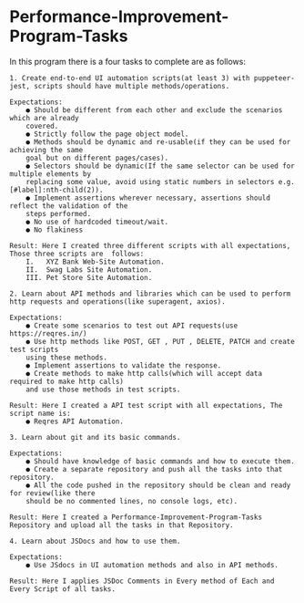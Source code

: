 # Performance-Improvement-Program-Tasks

In this program there is a four tasks to complete are as follows:
    
    1. Create end-to-end UI automation scripts(at least 3) with puppeteer-jest, scripts should have multiple methods/operations.

    Expectations:
        ● Should be different from each other and exclude the scenarios which are already
        covered.
        ● Strictly follow the page object model.
        ● Methods should be dynamic and re-usable(if they can be used for achieving the same
        goal but on different pages/cases).
        ● Selectors should be dynamic(If the same selector can be used for multiple elements by
        replacing some value, avoid using static numbers in selectors e.g. [#label]:nth-child(2)).
        ● Implement assertions wherever necessary, assertions should reflect the validation of the
        steps performed.
        ● No use of hardcoded timeout/wait.
        ● No flakiness

    Result: Here I created three different scripts with all expectations, Those three scripts are  follows:
        I.   XYZ Bank Web-Site Automation.
        II.  Swag Labs Site Automation.
        III. Pet Store Site Automation.

    2. Learn about API methods and libraries which can be used to perform http requests and operations(like superagent, axios).

    Expectations:
        ● Create some scenarios to test out API requests(use https://reqres.in/)
        ● Use http methods like POST, GET , PUT , DELETE, PATCH and create test scripts
        using these methods.
        ● Implement assertions to validate the response.
        ● Create methods to make http calls(which will accept data required to make http calls)
        and use those methods in test scripts.

    Result: Here I created a API test script with all expectations, The script name is:
        ● Reqres API Automation.

    3. Learn about git and its basic commands.

    Expectations:
        ● Should have knowledge of basic commands and how to execute them.
        ● Create a separate repository and push all the tasks into that repository.
        ● All the code pushed in the repository should be clean and ready for review(like there
        should be no commented lines, no console logs, etc).
    
    Result: Here I created a Performance-Improvement-Program-Tasks Repository and upload all the tasks in that Repository.

    4. Learn about JSDocs and how to use them.
    
    Expectations:
        ● Use JSdocs in UI automation methods and also in API methods.

    Result: Here I applies JSDoc Comments in Every method of Each and Every Script of all tasks.